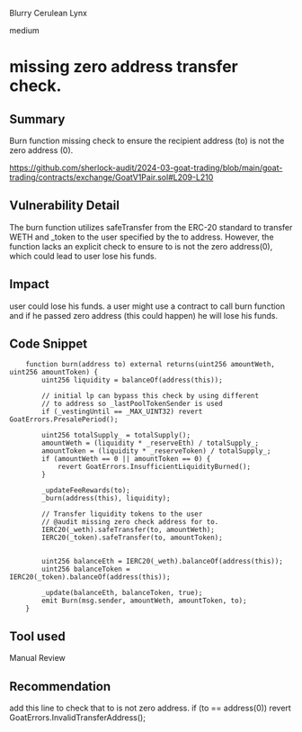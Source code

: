 Blurry Cerulean Lynx

medium

# missing zero address transfer check.

## Summary

Burn function missing check to ensure the recipient address (to) is not the zero address (0).

https://github.com/sherlock-audit/2024-03-goat-trading/blob/main/goat-trading/contracts/exchange/GoatV1Pair.sol#L209-L210

## Vulnerability Detail

The burn function utilizes safeTransfer from the ERC-20 standard to transfer WETH and _token to the user specified by the to address. However, the function lacks an explicit check to ensure to is not the zero address(0), which could lead to user lose his funds.

## Impact
user could lose his funds. a user might use a contract to call burn function and if he passed zero address (this could happen) he will lose his funds.

## Code Snippet

```solidity 
    function burn(address to) external returns(uint256 amountWeth, uint256 amountToken) {
        uint256 liquidity = balanceOf(address(this));

        // initial lp can bypass this check by using different
        // to address so _lastPoolTokenSender is used
        if (_vestingUntil == _MAX_UINT32) revert GoatErrors.PresalePeriod();

        uint256 totalSupply_ = totalSupply();
        amountWeth = (liquidity * _reserveEth) / totalSupply_;
        amountToken = (liquidity * _reserveToken) / totalSupply_;
        if (amountWeth == 0 || amountToken == 0) {
            revert GoatErrors.InsufficientLiquidityBurned();
        }

        _updateFeeRewards(to);
        _burn(address(this), liquidity);

        // Transfer liquidity tokens to the user
        // @audit missing zero check address for to.
        IERC20(_weth).safeTransfer(to, amountWeth);
        IERC20(_token).safeTransfer(to, amountToken);


        uint256 balanceEth = IERC20(_weth).balanceOf(address(this));
        uint256 balanceToken = IERC20(_token).balanceOf(address(this));

        _update(balanceEth, balanceToken, true);
        emit Burn(msg.sender, amountWeth, amountToken, to);
    }
```


## Tool used

Manual Review

## Recommendation

add this line to check that to is not zero address.
if (to == address(0)) revert GoatErrors.InvalidTransferAddress();

